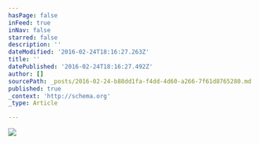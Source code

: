 ```yaml
---
hasPage: false
inFeed: true
inNav: false
starred: false
description: ''
dateModified: '2016-02-24T18:16:27.263Z'
title: ''
datePublished: '2016-02-24T18:16:27.492Z'
author: []
sourcePath: _posts/2016-02-24-b88dd1fa-f4dd-4d60-a266-7f61d8765280.md
published: true
_context: 'http://schema.org'
_type: Article

---
```

![](https://the-grid-user-content.s3-us-west-2.amazonaws.com/bc371dd6-a9c2-494a-a19d-6b9254d87917.jpg)